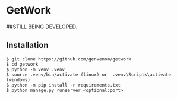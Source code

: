# GetWork

##STILL BEING DEVELOPED.

## Installation

```
$ git clone https://github.com/genvenom/getwork
$ cd getwork
$ python -m venv .venv
$ source .venv/bin/activate (linux) or  .venv\Scripts\activate (windows)
$ python -m pip install -r requirements.txt
$ python manage.py runserver <optional:port>
```
